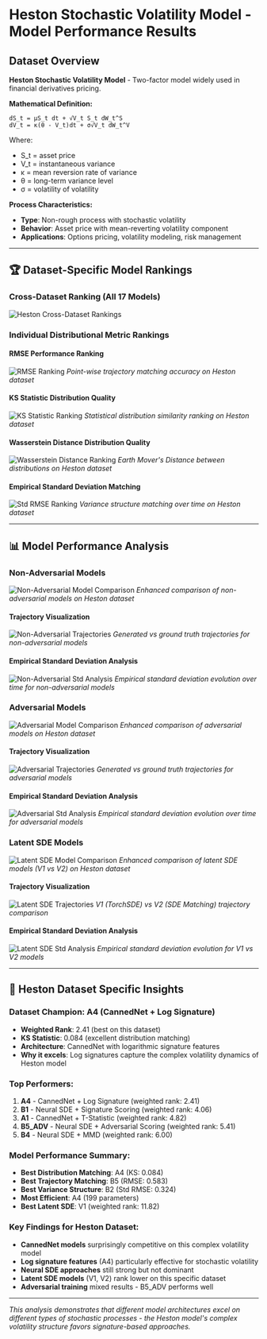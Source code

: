 # Heston Stochastic Volatility Model - Model Performance Results

## Dataset Overview
**Heston Stochastic Volatility Model** - Two-factor model widely used in financial derivatives pricing.

**Mathematical Definition:**
```
dS_t = μS_t dt + √V_t S_t dW_t^S
dV_t = κ(θ - V_t)dt + σ√V_t dW_t^V
```
Where:
- S_t = asset price
- V_t = instantaneous variance
- κ = mean reversion rate of variance
- θ = long-term variance level
- σ = volatility of volatility

**Process Characteristics:**
- **Type**: Non-rough process with stochastic volatility
- **Behavior**: Asset price with mean-reverting volatility component
- **Applications**: Options pricing, volatility modeling, risk management

---

## 🏆 Dataset-Specific Model Rankings

### Cross-Dataset Ranking (All 17 Models)
![Heston Cross-Dataset Rankings](results/cross_dataset_analysis/individual_dataset_rankings/heston_rmse_ranking.png)

### Individual Distributional Metric Rankings

#### RMSE Performance Ranking
![RMSE Ranking](results/cross_dataset_analysis/individual_dataset_rankings/heston_rmse_ranking.png)
*Point-wise trajectory matching accuracy on Heston dataset*

#### KS Statistic Distribution Quality  
![KS Statistic Ranking](results/cross_dataset_analysis/individual_dataset_rankings/heston_ks_statistic_ranking.png)
*Statistical distribution similarity ranking on Heston dataset*

#### Wasserstein Distance Distribution Quality
![Wasserstein Distance Ranking](results/cross_dataset_analysis/individual_dataset_rankings/heston_wasserstein_distance_ranking.png)
*Earth Mover's Distance between distributions on Heston dataset*

#### Empirical Standard Deviation Matching
![Std RMSE Ranking](results/cross_dataset_analysis/individual_dataset_rankings/heston_std_rmse_ranking.png)
*Variance structure matching over time on Heston dataset*

---

## 📊 Model Performance Analysis

### Non-Adversarial Models
![Non-Adversarial Model Comparison](results/heston/evaluation/enhanced_model_comparison.png)
*Enhanced comparison of non-adversarial models on Heston dataset*

#### Trajectory Visualization
![Non-Adversarial Trajectories](results/heston/evaluation/ultra_clear_trajectory_visualization.png)
*Generated vs ground truth trajectories for non-adversarial models*

#### Empirical Standard Deviation Analysis
![Non-Adversarial Std Analysis](results/heston/evaluation/empirical_std_analysis.png)
*Empirical standard deviation evolution over time for non-adversarial models*

### Adversarial Models
![Adversarial Model Comparison](results/heston_adversarial/evaluation/enhanced_model_comparison.png)
*Enhanced comparison of adversarial models on Heston dataset*

#### Trajectory Visualization
![Adversarial Trajectories](results/heston_adversarial/evaluation/ultra_clear_trajectory_visualization.png)
*Generated vs ground truth trajectories for adversarial models*

#### Empirical Standard Deviation Analysis
![Adversarial Std Analysis](results/heston_adversarial/evaluation/empirical_std_analysis.png)
*Empirical standard deviation evolution over time for adversarial models*

### Latent SDE Models
![Latent SDE Model Comparison](results/heston_latent_sde/evaluation/enhanced_model_comparison.png)
*Enhanced comparison of latent SDE models (V1 vs V2) on Heston dataset*

#### Trajectory Visualization
![Latent SDE Trajectories](results/heston_latent_sde/evaluation/ultra_clear_trajectory_visualization.png)
*V1 (TorchSDE) vs V2 (SDE Matching) trajectory comparison*

#### Empirical Standard Deviation Analysis
![Latent SDE Std Analysis](results/heston_latent_sde/evaluation/empirical_std_analysis.png)
*Empirical standard deviation evolution for V1 vs V2 models*

---

## 🎯 Heston Dataset Specific Insights

### Dataset Champion: **A4 (CannedNet + Log Signature)**
- **Weighted Rank**: 2.41 (best on this dataset)
- **KS Statistic**: 0.084 (excellent distribution matching)
- **Architecture**: CannedNet with logarithmic signature features
- **Why it excels**: Log signatures capture the complex volatility dynamics of Heston model

### Top Performers:
1. **A4** - CannedNet + Log Signature (weighted rank: 2.41)
2. **B1** - Neural SDE + Signature Scoring (weighted rank: 4.06)
3. **A1** - CannedNet + T-Statistic (weighted rank: 4.82)
4. **B5_ADV** - Neural SDE + Adversarial Scoring (weighted rank: 5.41)
5. **B4** - Neural SDE + MMD (weighted rank: 6.00)

### Model Performance Summary:
- **Best Distribution Matching**: A4 (KS: 0.084)
- **Best Trajectory Matching**: B5 (RMSE: 0.583)
- **Best Variance Structure**: B2 (Std RMSE: 0.324)
- **Most Efficient**: A4 (199 parameters)
- **Best Latent SDE**: V1 (weighted rank: 11.82)

### Key Findings for Heston Dataset:
- **CannedNet models** surprisingly competitive on this complex volatility model
- **Log signature features** (A4) particularly effective for stochastic volatility
- **Neural SDE approaches** still strong but not dominant
- **Latent SDE models** (V1, V2) rank lower on this specific dataset
- **Adversarial training** mixed results - B5_ADV performs well

---

*This analysis demonstrates that different model architectures excel on different types of stochastic processes - the Heston model's complex volatility structure favors signature-based approaches.*
